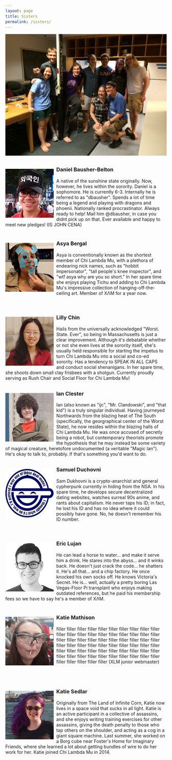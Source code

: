 ```yaml
---
layout: page
title: Sisters
permalink: /sisters/
---
```

![Group pic](/assets/cheese_tasting.jpg)

<div style="min-height:200px; margin:30px auto">
<img style="float:left; padding-right:8px; padding-top:8px; max-width: 30%" src="/assets/bios/dbausher.jpg">
<h3>Daniel <b>Bausher-Belton</b></h3>
A native of the sunshine state originally. Now, however, he lives within the sorority. Daniel is a sophomore. He is currently 6-3. Internally he is referred to as "dbausher". Spends a lot of time being a legend and playing with dragons and phoenii. Nationally ranked procrastinator. Always ready to help! Mail him @dbausher, in case you didnt pick up on that. Ever available and happy to meet new pledges! (IS JOHN CENA)
</div>

<div style="min-height:200px; margin:30px auto">
<img style="float:left; padding-right:8px; padding-top:8px; max-width: 30%" src="/assets/bios/abergal.png">
<h3>Asya <b>Bergal</b></h3>
Asya is conventionally known as the shortest member of Chi Lambda Mu, with a plethora of endearing nick names, such as "hobbit impersonator", "tall people's knee inspector", and "wtf asya why are you so short." In her spare time she enjoys playing Tichu and adding to Chi Lambda Mu's impressive collection of hanging-off-the-ceiling art. Member of ΧΛΜ for a year now.
</div>

<div style="min-height:200px; margin:30px auto">
<img style="float:left; padding-right:8px; padding-top:8px; max-width: 30%" src="/assets/bios/ltchin.jpg">
<h3>Lilly <b>Chin</b></h3>
Hails from the universally acknowledged "Worst. State. Ever", so being in Massachusetts is just a clear improvement. Although it's debatable whether or not she even lives at the sorority itself, she's usually held responsible for starting the impetus to turn Chi Lambda Mu into a social and co-ed sorority. Has a tendency to SPEAK IN ALL CAPS and conduct social shenanigans. In her spare time, she shoots down small clay frisbees with a shotgun. Currently proudly serving as Rush Chair and Social Floor for Chi Lambda Mu!
</div>

<!--
<div style="min-height:200px; margin:30px auto">
<img style="float:left; padding-right:8px; padding-top:8px; max-width: 30%" src="/assets/clam.jpg">
<h3>Van <b>Chung</b></h3>
</div>
-->

<div style="min-height:200px; margin:30px auto">
<img style="float:left; padding-right:8px; padding-top:8px; max-width: 30%" src="/assets/bios/ijc.png">
<h3>Ian <b>Clester</b></h3>
Ian (also known as "ijc", "Mr. Clandowski", and "that kid") is a truly singular individual. Having journeyed Northwards from the blazing heat of The South (specifically, the georgraphical center of the Worst State), he now resides within the blazing halls of Chi Lambda Mu. He was once accused of secretly being a robot, but contemporary theorists promote the hypothesis that he may instead be some variety of magical creature, heretofore undocumented (a veritable "Magic Ian"). He's okay to talk to, probably. If that's something you'd want to do.
</div>

<div style="min-height:200px; margin:30px auto">
<img style="float:left; padding-right:8px; padding-top:8px; max-width: 30%" src="/assets/bios/dukhovni.jpg">
<h3>Samuel <b>Duchovni</b></h3>
Sam Dukhovni is a crypto-anarchist and general cypherpunk currently in
hiding from the NSA.  In his spare time, he develops secure
decentralized dating websites, watches surreal 90s anime, and rants
about capitalism. He never taps his ID; in fact, he lost his ID and
has no idea where it could possibly have gone. No, he doesn't remember
his ID number.
</div>

<!--
<div style="min-height:200px; margin:30px auto">
<img style="float:left; padding-right:8px; padding-top:8px; max-width: 30%" src="/assets/clam.jpg">
<h3>Arkadiy <b>Frasinich</b></h3>
</div>

<div style="min-height:200px; margin:30px auto">
<img style="float:left; padding-right:8px; padding-top:8px; max-width: 30%" src="/assets/clam.jpg">
<h3>Mehitabel <b>Glenhaber</b></h3>
</div>
-->

<!--
<div style="min-height:200px; margin:30px auto">
<img style="float:left; padding-right:8px; padding-top:8px; max-width: 30%" src="/assets/bios/lgunder.jpg">
<h3>Lane <b>Gunderman</b></h3>
Lane Gunderman has been a member of Chi Lambda Mu since coming to MIT, moving into the house his first day after coming to MIT. In order to make punting his physics and chemistry work more enjoyable, he typically spends 2 hours a day playing card games and many more hours derping around by talking with sisters and listening to music. Lane is a 'member' of more clubs than should be listed in a bio, so it's best to assume he's a part of that club too. Lane acts as the sorority's mother, providing an open ear and heart.
</div>

<div style="min-height:200px; margin:30px auto">
<img style="float:left; padding-right:8px; padding-top:8px; max-width: 30%" src="/assets/clam.jpg">
<h3>Justine <b>Jang</b></h3>
My name is Maximus Decimus Meridius, commander of the Armies of the North, General of the Felix Legions and loyal servant to the TRUE emperor, Marcus Aurelius. Father to a murdered son, husband to a murdered wife. And I will have my vengeance, in this life or the next.
</div>

<div style="min-height:200px; margin:30px auto">
<img style="float:left; padding-right:8px; padding-top:8px; max-width: 30%" src="/assets/clam.jpg">
<h3>Emma <b>Lee</b></h3>
What happens when you throw a former sysadmin into radios? You get a 6-2. If it involves RF and computers, leee probably is doing something with it. While leee is a cruft currently transplanted in New York City for research, she paid her membership dues and therefore is a sister of Chi Lambda Mu, so we're probably required to list her here. leee can be pronounced using glottal stops like so: /liʔiʔiʔiʔiː/.
</div>
-->

<!--
<div style="min-height:200px; margin:30px auto">
<img style="float:left; padding-right:8px; padding-top:8px; max-width: 30%" src="/assets/clam.jpg">
<h3>Ryuga <b>Hatano</b></h3>
</div>

<div style="min-height:200px; margin:30px auto">
<img style="float:left; padding-right:8px; padding-top:8px; max-width: 30%" src="/assets/clam.jpg">
<h3>Malvika <b>Joshi</b></h3>
</div>

<div style="min-height:200px; margin:30px auto">
<img style="float:left; padding-right:8px; padding-top:8px; max-width: 30%" src="/assets/clam.jpg">
<h3>Meg <b>Khasgerel</b></h3>
</div>

<div style="min-height:200px; margin:30px auto">
<img style="float:left; padding-right:8px; padding-top:8px; max-width: 30%" src="/assets/clam.jpg">
<h3>Hang <b>Le</b></h3>
</div>

<div style="min-height:200px; margin:30px auto">
<img style="float:left; padding-right:8px; padding-top:8px; max-width: 30%" src="/assets/clam.jpg">
<h3>Jessica <b>Liu</b></h3>
</div>
-->

<div style="min-height:200px; margin:30px auto">
<img style="float:left; padding-right:8px; padding-top:8px; max-width: 30%" src="/assets/bios/lujan.jpg">
<h3>Eric <b>Lujan</b></h3>
He can lead a horse to water... and make it serve him a drink. He stares into the abyss... and it winks back. He doesn't just crack the code... he shatters it. He's all that... and a chip factory. He once knocked his own socks off. He knows Victoria's Secret. He is... well, actually a pretty boring Las Vegas-Floor Pi transplant who enjoys making outdated references, but he paid his membership fees so we have to say he's a member of &#x3A7;&#x39B;&#x39C;.
</div>

<div style="min-height:200px; margin:30px auto">
<img style="float:left; padding-right:8px; padding-top:8px; max-width: 30%" src="/assets/bios/kmath.jpg">
<h3>Katie <b>Mathison</b></h3>
filler filler filler filler filler filler filler filler filler filler filler filler filler filler filler filler filler filler filler filler filler filler filler filler filler filler filler filler filler filler filler filler filler filler filler filler filler filler filler filler filler filler filler filler filler filler filler filler filler filler filler filler filler filler filler filler filler filler filler filler filler filler filler filler filler
(XLM junior webmaster) 
</div>

<!--
<div style="min-height:200px; margin:30px auto">
<img style="float:left; padding-right:8px; padding-top:8px; max-width: 30%" src="/assets/clam.jpg">
<h3>Tristan <b>McLaurin</b></h3>
</div>

<div style="min-height:200px; margin:30px auto">
<img style="float:left; padding-right:8px; padding-top:8px; max-width: 30%" src="/assets/clam.jpg">
<h3>Tuan <b>Nguyen</b></h3>
</div>

<div style="min-height:200px; margin:30px auto">
<img style="float:left; padding-right:8px; padding-top:8px; max-width: 30%" src="/assets/clam.jpg">
<h3>Elaine <b>Phillips</b></h3>
</div>

<div style="min-height:200px; margin:30px auto">
<img style="float:left; padding-right:8px; padding-top:8px; max-width: 30%" src="/assets/clam.jpg">
<h3>Keith <b>Phuthi</b></h3>
</div>
-->

<div style="min-height:200px; margin:30px auto">
<img style="float:left; padding-right:8px; padding-top:8px; max-width: 30%" src="/assets/bios/ksedlar.jpg">
<h3>Katie <b>Sedlar</b></h3>
Originally from The Land of Infinite Corn, Katie now lives in a space void that sucks in all light. Katie is an active participant in a collective of assassins, and she enjoys writing training exercises for other assassins, giving the death penalty to those who tap others on the shoulder, and acting as a cog in a giant square machine. Last summer, she worked on a Borg cube near Foster's Home for Imaginary Friends, where she learned a lot about getting bundles of wire to do her work for her. Katie joined Chi Lambda Mu in 2014.
</div>

<!--
<div style="min-height:200px; margin:30px auto">
<img style="float:left; padding-right:8px; padding-top:8px; max-width: 30%" src="/assets/clam.jpg">
<h3>Luke <b>Shimanuki</b></h3>
</div>

<div style="min-height:200px; margin:30px auto">
<img style="float:left; padding-right:8px; padding-top:8px; max-width: 30%" src="/assets/clam.jpg">
<h3>Jonathan <b>Tidor</b></h3>
</div>

<div style="min-height:200px; margin:30px auto">
<img style="float:left; padding-right:8px; padding-top:8px; max-width: 30%" src="/assets/clam.jpg">
<h3>Cannon <b>Vogel</b></h3>
</div>
-->

<!--
<div style="min-height:200px; margin:30px auto">
<img style="float:left; padding-right:8px; padding-top:8px; max-width: 30%" src="/assets/clam.jpg">
<h3>Aisha <b>Wang</b></h3>
Aisha enjoys talking in the third person and baking too many cookies. While not setting psets or her hair on fire, she enjoys flailing about while attempting to play vidjagames, taming giant squids, and memeing with her sisters. <3
</div>
-->

<!--
<div style="min-height:200px; margin:30px auto">
<img style="float:left; padding-right:8px; padding-top:8px; max-width: 30%" src="/assets/clam.jpg">
<h3>Mike <b>Winston</b></h3>
</div>
-->

<!--
<div style="min-height:200px; margin:30px auto">
<img style="float:left; padding-right:8px; padding-top:8px; max-width: 30%" src="/assets/bios/llwu.jpg">
<h3>Lawrence <b>Wu</b></h3>
Half man, half computer. Despite allegations that he only listens to Dr. Dre and Snoop Dogg, Lawrence is actually into all things music, including the ancient art of disc jockeying on the airwaves from the basement of MIT's Walker Memorial. Anything else involving combos (video games, popping, combinatorics, algorithms, etc.) probably also interests him. For some reason, fellow sisters like to assimilate Lawrence's jargon. l4wr3nc3 run5 th15 s1t3 l0l
</div>

<div style="min-height:200px; margin:30px auto">
<img style="float:left; padding-right:8px; padding-top:8px; max-width: 30%" src="/assets/clam.jpg">
<h3>Marcus <b>Boorstin</b></h3>
</div>

<div style="min-height:200px; margin:30px auto">
<img style="float:left; padding-right:8px; padding-top:8px; max-width: 30%" src="/assets/clam.jpg">
<h3>Ethan <b>DiNinno</b></h3>
</div>
-->
